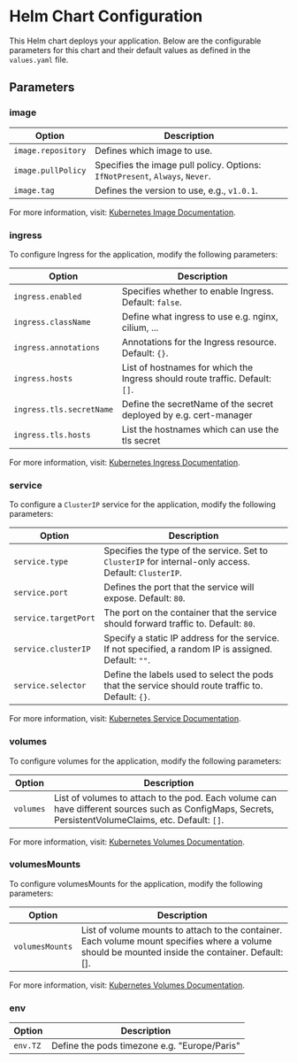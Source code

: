 # Helm Chart Configuration

This Helm chart deploys your application. Below are the configurable parameters for this chart and their default values as defined in the `values.yaml` file.

## Parameters

### image

| Option | Description |
|--------|-------------|
| `image.repository` | Defines which image to use. |
| `image.pullPolicy` | Specifies the image pull policy. Options: `IfNotPresent`, `Always`, `Never`. |
| `image.tag` | Defines the version to use, e.g., `v1.0.1`. |

For more information, visit: [Kubernetes Image Documentation](https://kubernetes.io/docs/concepts/containers/images/).

### ingress

To configure Ingress for the application, modify the following parameters:

| Option | Description |
|--------|-------------|
| `ingress.enabled` | Specifies whether to enable Ingress. Default: `false`. |
| `ingress.className` | Define what ingress to use e.g. nginx, cilium, ... |
| `ingress.annotations` | Annotations for the Ingress resource. Default: `{}`. |
| `ingress.hosts` | List of hostnames for which the Ingress should route traffic. Default: `[]`. |
| `ingress.tls.secretName` | Define the secretName of the secret deployed by e.g. cert-manager |
| `ingress.tls.hosts` | List the hostnames which can use the tls secret |

For more information, visit: [Kubernetes Ingress Documentation](https://kubernetes.io/docs/concepts/services-networking/ingress/).

### service

To configure a `ClusterIP` service for the application, modify the following parameters:

| Option | Description |
|--------|-------------|
| `service.type` | Specifies the type of the service. Set to `ClusterIP` for internal-only access. Default: `ClusterIP`. |
| `service.port` | Defines the port that the service will expose. Default: `80`. |
| `service.targetPort` | The port on the container that the service should forward traffic to. Default: `80`. |
| `service.clusterIP` | Specify a static IP address for the service. If not specified, a random IP is assigned. Default: `""`. |
| `service.selector` | Define the labels used to select the pods that the service should route traffic to. Default: `{}`. |

For more information, visit: [Kubernetes Service Documentation](https://kubernetes.io/docs/concepts/services-networking/service/).

### volumes

To configure volumes for the application, modify the following parameters:

| Option | Description |
|--------|-------------|
| `volumes` | List of volumes to attach to the pod. Each volume can have different sources such as ConfigMaps, Secrets, PersistentVolumeClaims, etc. Default: `[]`. |

For more information, visit: [Kubernetes Volumes Documentation](https://kubernetes.io/docs/concepts/storage/volumes/).

### volumesMounts

To configure volumesMounts for the application, modify the following parameters:

| Option | Description |
|--------|-------------|
| `volumesMounts` | List of volume mounts to attach to the container. Each volume mount specifies where a volume should be mounted inside the container. Default: [].|

For more information, visit: [Kubernetes Volumes Documentation](https://kubernetes.io/docs/concepts/storage/volumes/).

### env

| Option | Description |
|--------|-------------|
| `env.TZ` | Define the pods timezone e.g. "Europe/Paris" |


